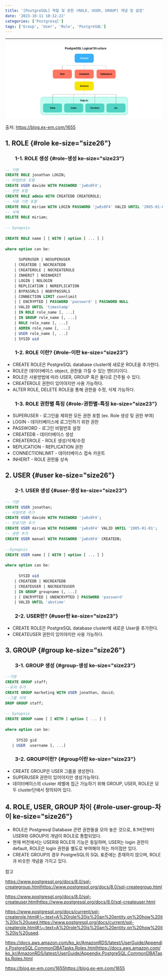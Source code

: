 ```yaml
---
title: '[PostgreSQL] 역할 및 권한 (ROLE, USER, GROUP) 개념 및 설정'
date: '2023-10-11 10:32:22'
categories: ['Postgresql']
tags: ['Group', 'User', 'Role', 'PostgreSQL']
---
```


------------------------------------------------------------------------

![](/images/posts/22/img.jpg)

출처: https://blog.ex-em.com/1655

## 1. ROLE {#role ke-size="size26"}

###         1-1. ROLE 생성 {#role-생성 ke-size="size23"}

``` {.sql ke-language="sql" ke-type="codeblock"}
-- 기본
CREATE ROLE jonathan LOGIN;
-- 비밀번호 포함
CREATE USER davide WITH PASSWORD 'jw8s0F4';
-- 권한 포함
CREATE ROLE admin WITH CREATEDB CREATEROLE;
-- 사용 기한 포함
CREATE ROLE miriam WITH LOGIN PASSWORD 'jw8s0F4' VALID UNTIL '2005-01-01';
-- 삭제
DELETE ROLE miriam;

-- Synopsis

CREATE ROLE name [ [ WITH ] option [ ... ] ]

where option can be:

      SUPERUSER | NOSUPERUSER
    | CREATEDB | NOCREATEDB
    | CREATEROLE | NOCREATEROLE
    | INHERIT | NOINHERIT
    | LOGIN | NOLOGIN
    | REPLICATION | NOREPLICATION
    | BYPASSRLS | NOBYPASSRLS
    | CONNECTION LIMIT connlimit
    | [ ENCRYPTED ] PASSWORD 'password' | PASSWORD NULL
    | VALID UNTIL 'timestamp'
    | IN ROLE role_name [, ...]
    | IN GROUP role_name [, ...]
    | ROLE role_name [, ...]
    | ADMIN role_name [, ...]
    | USER role_name [, ...]
    | SYSID uid
```

###         1-2. ROLE 이란? {#role-이란 ke-size="size23"}

-   CREATE ROLE은 PostgreSQL database cluster에 새로운 ROLE을 추가한다. 
-   ROLE은 데이터베이스 object, 권한을 가질 수 있는 엔티티이다.
-   ROLE은 사용방법에 따라 USER, GROUP 혹은 둘다로 간주될 수 있다.
-   CREATEROLE 권한이 있어야지만 사용 가능하다.
-   ALTER ROLE, DELETE ROLE을 통해 권한을 수정, 삭제 가능하다.

###         1-3. ROLE 권한별 특징 {#role-권한별-특징 ke-size="size23"}

-   SUPERUSER - 로그인을 제외한 모든 권한 포함 (ex. Role 생성 및 권한 부여)
-   LOGIN - 데이터베이스에 로그인하기 위한 권한
-   PASSWORD - 로그인 비밀번호 설정
-   CREATEDB - 데이터베이스 생성
-   CREATEROLE - ROLE 생성/삭제/수정
-   REPLICATION - REPLICATION 권한
-   CONNECTIONLIMIT - 데이터베이스 접속 카운트
-   INHERIT - ROLE 권한들 상속

## 2. USER {#user ke-size="size26"}

###         2-1. USER 생성 {#user-생성 ke-size="size23"}

``` {.sql ke-language="sql" ke-type="codeblock"}
-- 기본
CREATE USER jonathan;
-- 비밀번호 추가
CREATE USER davide WITH PASSWORD 'jw8s0F4';
-- 만료기한 추가
CREATE USER miriam WITH PASSWORD 'jw8s0F4' VALID UNTIL '2005-01-01';
-- 권한 추가
CREATE USER manuel WITH PASSWORD 'jw8s0F4' CREATEDB;

--Synopsis
CREATE USER name [ [ WITH ] option [ ... ] ]

where option can be:
    
      SYSID uid 
    | CREATEDB | NOCREATEDB
    | CREATEUSER | NOCREATEUSER
    | IN GROUP groupname [, ...]
    | [ ENCRYPTED | UNENCRYPTED ] PASSWORD 'password'
    | VALID UNTIL 'abstime'
```

###         2-2. USER란? {#user란 ke-size="size23"}

-   CREATE ROLE은 PostgreSQL database cluster에 새로운 User을 추가한다.
-   CREATEUSER 권한이 있어야지만 사용 가능하다.

## 3. GROUP {#group ke-size="size26"}

###         3-1. GROUP 생성 {#group-생성 ke-size="size23"}

``` {.sql ke-language="sql" ke-type="codeblock"}
--기본
CREATE GROUP staff;
--유저 추가
CREATE GROUP marketing WITH USER jonathan, david;
--그룹 삭제
DROP GROUP staff;

-- Synopsis
CREATE GROUP name [ [ WITH ] option [ ... ] ]

where option can be:

     SYSID gid
   | USER  username [, ...]
```

###         3-2. GROUP이란? {#group이란 ke-size="size23"}

-   CREATE GROUP은 USER 그룹을 생성한다. 
-   SUPERUSER 권한이 있어야지만 생성가능하다.
-   데이터베이스의 cluster 레벨에 접근 가능하기 위해 GROUP, USER, ROLE은 모두 cluster단에서 정의되어 있다.

## 4. ROLE, USER, GROUP 차이 {#role-user-group-차이 ke-size="size26"}

-   ROLE은 Postgresql Database 관련 권한들을 모아 놓은 것으로, 8.1버전부터 USER와 GROUP의 개념이 ROLE로 통합되었다.
-   현재 버전에서는 USER와 ROLE의 기능은 동일하며, USER는 login 권한이 default, ROLE은 login 권한을 별도로 부여해야 하는 차이점만 있다. 
-   CREATE GROUP의 경우 PostgreSQL의 SQL 표준에는 존재하지 않으며, ROLE과 비슷한 개념을 가지고 있다.
 

참고

https://www.postgresql.org/docs/8.0/sql-creategroup.htmlhttps://www.postgresql.org/docs/8.0/sql-creategroup.html

https://www.postgresql.org/docs/8.0/sql-createuser.htmlhttps://www.postgresql.org/docs/8.0/sql-createuser.html

https://www.postgresql.org/docs/current/sql-createrole.html#:\~:text=A%20role%20is%20an%20entity,on%20how%20it%20is%20used.https://www.postgresql.org/docs/current/sql-createrole.html#:\~:text=A%20role%20is%20an%20entity,on%20how%20it%20is%20used.

https://docs.aws.amazon.com/ko_kr/AmazonRDS/latest/UserGuide/Appendix.PostgreSQL.CommonDBATasks.Roles.htmlhttps://docs.aws.amazon.com/ko_kr/AmazonRDS/latest/UserGuide/Appendix.PostgreSQL.CommonDBATasks.Roles.html

https://blog.ex-em.com/1655https://blog.ex-em.com/1655
 

